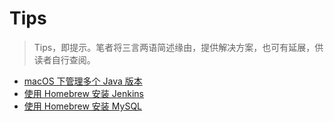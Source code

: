 # Tips

> Tips，即提示。笔者将三言两语简述缘由，提供解决方案，也可有延展，供读者自行查阅。

- [macOS 下管理多个 Java 版本](./Java_Multiple_Versions)
- [使用 Homebrew 安装 Jenkins](./Jenkins_by_Homebrew)
- [使用 Homebrew 安装 MySQL](./MySQL_by_Homebrew)
